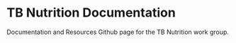 # TB Nutrition Documentation
Documentation and Resources Github page for the TB Nutrition work group.
